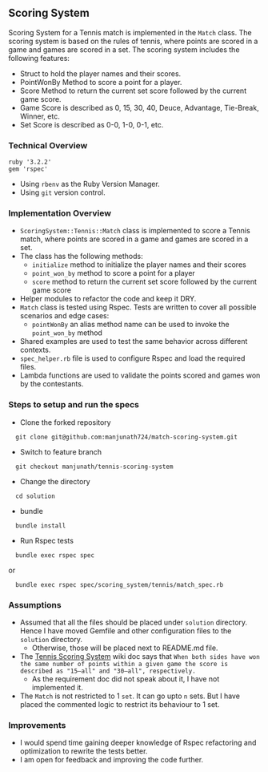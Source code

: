 ## Scoring System

Scoring System for a Tennis match is implemented in the `Match` class. The scoring system is based on the rules of tennis, where points are scored in a game and games are scored in a set. The scoring system includes the following features:

- Struct to hold the player names and their scores.
- PointWonBy Method to score a point for a player.
- Score Method to return the current set score followed by the current game score.
- Game Score is described as 0, 15, 30, 40, Deuce, Advantage, Tie-Break, Winner, etc.
- Set Score is described as 0-0, 1-0, 0-1, etc.

### Technical Overview
```
ruby '3.2.2'
gem 'rspec'
```
- Using `rbenv` as the Ruby Version Manager.
- Using `git` version control.

### Implementation Overview
- `ScoringSystem::Tennis::Match` class is implemented to score a Tennis match, where points are scored in a game and games are scored in a set.
- The class has the following methods:
  - `initialize` method to initialize the player names and their scores
  - `point_won_by` method to score a point for a player
  - `score` method to return the current set score followed by the current game score
- Helper modules to refactor the code and keep it DRY.
- `Match` class is tested using Rspec. Tests are written to cover all possible scenarios and edge cases:
  - `pointWonBy` an alias method name can be used to invoke the `point_won_by` method
- Shared examples are used to test the same behavior across different contexts.
- `spec_helper.rb` file is used to configure Rspec and load the required files.
- Lambda functions are used to validate the points scored and games won by the contestants.

### Steps to setup and run the specs
- Clone the forked repository
```
  git clone git@github.com:manjunath724/match-scoring-system.git
```
- Switch to feature branch
```
  git checkout manjunath/tennis-scoring-system
```
- Change the directory
```
  cd solution
```
- bundle
```
  bundle install
```
- Run Rspec tests
```
  bundle exec rspec spec
```
or
```
  bundle exec rspec spec/scoring_system/tennis/match_spec.rb
```

### Assumptions
- Assumed that all the files should be placed under `solution` directory. Hence I have moved Gemfile and other configuration files to the `solution` directory.
  - Otherwise, those will be placed next to README.md file.
- The [Tennis Scoring System](https://en.wikipedia.org/wiki/Tennis_scoring_system) wiki doc says that `When both sides have won the same number of points within a given game the score is described as "15–all" and "30–all", respectively.`
  - As the requirement doc did not speak about it, I have not implemented it.
- The `Match` is not restricted to 1 `set`. It can go upto `n` sets. But I have placed the commented logic to restrict its behaviour to 1 set.

### Improvements
- I would spend time gaining deeper knowledge of Rspec refactoring and optimization to rewrite the tests better.
- I am open for feedback and improving the code further.
